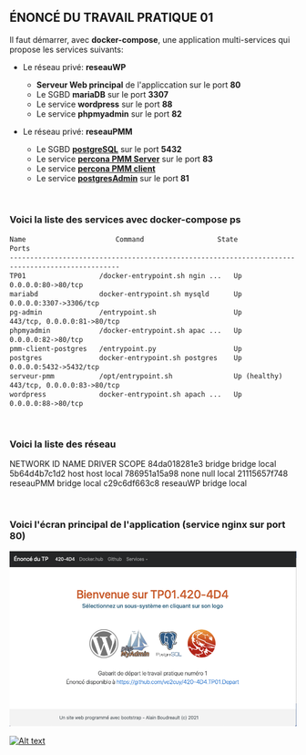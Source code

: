 ## ÉNONCÉ DU TRAVAIL PRATIQUE 01

Il faut démarrer, avec **docker-compose**, une application multi-services qui propose les services suivants:

* Le réseau privé: **reseauWP**
  * **Serveur Web principal** de l'appliccation sur le port **80**
  * Le SGBD **mariaDB** sur le port **3307**
  * Le service **wordpress** sur le port **88**
  * Le service **phpmyadmin** sur le port **82**

* Le réseau privé: **reseauPMM**
  * Le SGBD <a href="https://hub.docker.com/_/postgres">**postgreSQL**</a>  sur le port **5432**
  * Le service <a href="https://hub.docker.com/r/percona/pmm-server">**percona PMM Server**</a> sur le port **83**
  * Le service <a href="https://hub.docker.com/r/perconalab/pmm-client">**percona PMM client** </a>
  * Le service <a href="https://hub.docker.com/r/dpage/pgadmin4">**postgresAdmin**</a> sur le port **81**  
  
<br/>

### Voici la liste des services avec docker-compose ps
	Name                      Command                  State                  Ports
 	-------------------------------------------------------------------------------------------------
 	TP01                  /docker-entrypoint.sh ngin ...   Up             0.0.0.0:80->80/tcp
 	mariabd               docker-entrypoint.sh mysqld      Up             0.0.0.0:3307->3306/tcp
 	pg-admin              /entrypoint.sh                   Up             443/tcp, 0.0.0.0:81->80/tcp
 	phpmyadmin            /docker-entrypoint.sh apac ...   Up             0.0.0.0:82->80/tcp
 	pmm-client-postgres   /entrypoint.py                   Up
 	postgres              docker-entrypoint.sh postgres    Up             0.0.0.0:5432->5432/tcp
 	serveur-pmm           /opt/entrypoint.sh               Up (healthy)   443/tcp, 0.0.0.0:83->80/tcp
 	wordpress             docker-entrypoint.sh apach ...   Up             0.0.0.0:88->80/tcp  
  
<br/>

### Voici la liste des réseau
 NETWORK ID     NAME               DRIVER    SCOPE
 84da018281e3   bridge             bridge    local
 5b64d4b7c1d2   host               host      local
 786951a15a98   none               null      local
 21115657f748   reseauPMM          bridge    local
 c29c6df663c8   reseauWP           bridge    local

<br/>

### Voici l'écran principal de l'application (service nginx sur port 80)
<a href="#">![Écran de l'application](ecran-depart.png)</a>



[![Alt text](https://img.youtube.com/vi/VID/0.jpg)](https://www.youtube.com/watch?v=VID)
